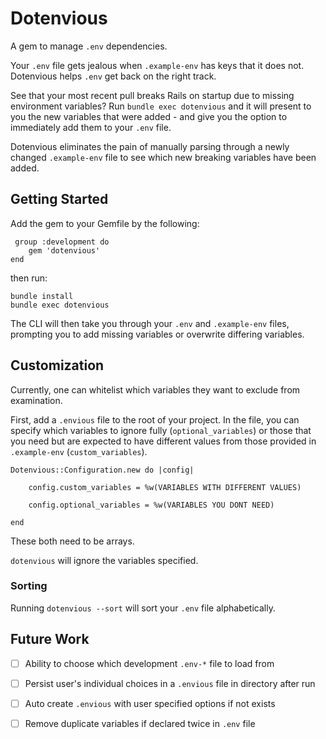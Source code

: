# Dotenvious

A gem to manage `.env` dependencies.

Your `.env` file gets jealous when `.example-env` has keys that it does not. Dotenvious helps `.env` get back on the right track.

See that your most recent pull breaks Rails on startup due to missing environment variables? Run `bundle exec dotenvious` and it will present to you the new variables that were added - and give you the option to immediately add them to your `.env` file.

Dotenvious eliminates the pain of manually parsing through a newly changed `.example-env` file to see which new breaking variables have been added.

## Getting Started

Add the gem to your Gemfile by the following:

```
 group :development do
	gem 'dotenvious'
end

```

then run:

```
bundle install
bundle exec dotenvious
```

The CLI will then take you through your `.env` and `.example-env` files, prompting you to add missing variables or overwrite differing variables.


## Customization

Currently, one can whitelist which variables they want to exclude from examination.

First, add a `.envious` file to the root of your project. In the file, you can specify which variables to ignore fully (`optional_variables`) or those that you need but are expected to have different values from those provided in `.example-env` (`custom_variables`).

```
Dotenvious::Configuration.new do |config|

	config.custom_variables = %w(VARIABLES WITH DIFFERENT VALUES)
	
	config.optional_variables = %w(VARIABLES YOU DONT NEED)

end

``` 

These both need to be arrays.

`dotenvious` will ignore the variables specified.

### Sorting

Running `dotenvious --sort` will sort your `.env` file alphabetically.

## Future Work


- [ ] Ability to choose which development `.env-*` file to load from

- [ ] Persist user's individual choices in a `.envious` file in directory after run

- [ ] Auto create `.envious` with user specified options if not exists

- [ ] Remove duplicate variables if declared twice in `.env` file
